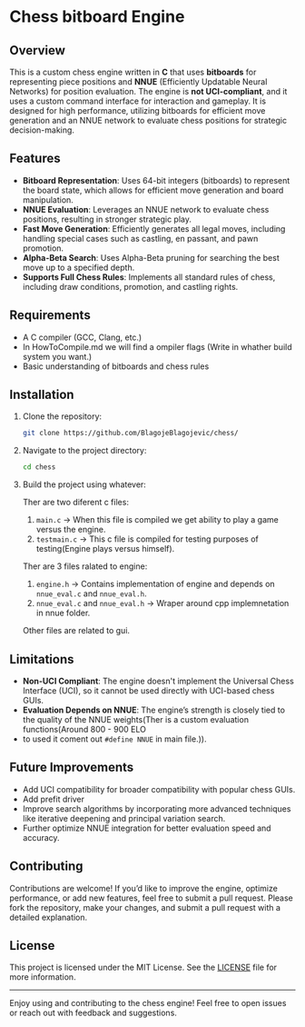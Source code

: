# Chess bitboard Engine

## Overview

This is a custom chess engine written in **C** that uses **bitboards** for representing piece positions and **NNUE** (Efficiently Updatable Neural Networks) for position evaluation. The engine is **not UCI-compliant**, and it uses a custom command interface for interaction and gameplay. It is designed for high performance, utilizing bitboards for efficient move generation and an NNUE network to evaluate chess positions for strategic decision-making.

## Features

- **Bitboard Representation**: Uses 64-bit integers (bitboards) to represent the board state, which allows for efficient move generation and board manipulation.
- **NNUE Evaluation**: Leverages an NNUE network to evaluate chess positions, resulting in stronger strategic play.
- **Fast Move Generation**: Efficiently generates all legal moves, including handling special cases such as castling, en passant, and pawn promotion.
- **Alpha-Beta Search**: Uses Alpha-Beta pruning for searching the best move up to a specified depth.
- **Supports Full Chess Rules**: Implements all standard rules of chess, including draw conditions, promotion, and castling rights.

## Requirements

- A C compiler (GCC, Clang, etc.)
- In HowToCompile.md we will find a ompiler flags (Write in whather build system you want.)
- Basic understanding of bitboards and chess rules

## Installation

1. Clone the repository:

    ```bash
    git clone https://github.com/BlagojeBlagojevic/chess/
    ```

2. Navigate to the project directory:

    ```bash
    cd chess
    ```

3. Build the project using whatever:

   Ther are two diferent c files:
    
    1. `main.c` -> When this file is compiled we get ability to play a game versus the engine.
    2. `testmain.c` -> This c file is compiled for testing purposes of testing(Engine plays versus himself).
   
   Ther are 3 files ralated to engine: 
    
    1. `engine.h` -> Contains implementation of engine and depends on `nnue_eval.c` and `nnue_eval.h`. 
    2. `nnue_eval.c` and `nnue_eval.h` -> Wraper around cpp implemnetation in nnue folder.
    
  
   Other files are related to gui.


## Limitations

- **Non-UCI Compliant**: The engine doesn't implement the Universal Chess Interface (UCI), so it cannot be used directly with UCI-based chess GUIs.
- **Evaluation Depends on NNUE**: The engine’s strength is closely tied to the quality of the NNUE weights(Ther is a custom evaluation functions(Around 800 - 900 ELO
- to used it coment out `#define NNUE` in main file.)).

## Future Improvements

- Add UCI compatibility for broader compatibility with popular chess GUIs.
- Add prefit driver
- Improve search algorithms by incorporating more advanced techniques like iterative deepening and principal variation search.
- Further optimize NNUE integration for better evaluation speed and accuracy.

## Contributing

Contributions are welcome! If you’d like to improve the engine, optimize performance, or add new features, feel free to submit a pull request. Please fork the repository, make your changes, and submit a pull request with a detailed explanation.

## License

This project is licensed under the MIT License. See the [LICENSE](LICENSE) file for more information.

---

Enjoy using and contributing to the chess engine! Feel free to open issues or reach out with feedback and suggestions.
